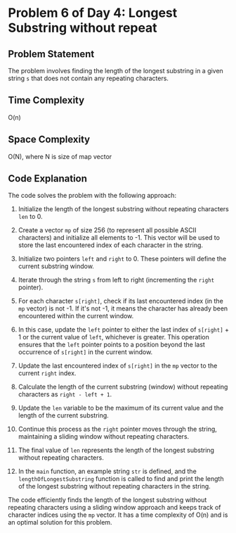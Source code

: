 # Problem 6 of Day 4: Longest Substring without repeat

## Problem Statement

The problem involves finding the length of the longest substring in a given string `s` that does not contain any repeating characters.

## Time Complexity

O(n)

## Space Complexity

O(N), where N is size of map vector

## Code Explanation

The code solves the problem with the following approach:

1. Initialize the length of the longest substring without repeating characters `len` to 0.

2. Create a vector `mp` of size 256 (to represent all possible ASCII characters) and initialize all elements to -1. This vector will be used to store the last encountered index of each character in the string.

3. Initialize two pointers `left` and `right` to 0. These pointers will define the current substring window.

4. Iterate through the string `s` from left to right (incrementing the `right` pointer).

5. For each character `s[right]`, check if its last encountered index (in the `mp` vector) is not -1. If it's not -1, it means the character has already been encountered within the current window.

6. In this case, update the `left` pointer to either the last index of `s[right]` + 1 or the current value of `left`, whichever is greater. This operation ensures that the `left` pointer points to a position beyond the last occurrence of `s[right]` in the current window.

7. Update the last encountered index of `s[right]` in the `mp` vector to the current `right` index.

8. Calculate the length of the current substring (window) without repeating characters as `right - left + 1`.

9. Update the `len` variable to be the maximum of its current value and the length of the current substring.

10. Continue this process as the `right` pointer moves through the string, maintaining a sliding window without repeating characters.

11. The final value of `len` represents the length of the longest substring without repeating characters.

12. In the `main` function, an example string `str` is defined, and the `lengthOfLongestSubstring` function is called to find and print the length of the longest substring without repeating characters in the string.

The code efficiently finds the length of the longest substring without repeating characters using a sliding window approach and keeps track of character indices using the `mp` vector. It has a time complexity of O(n) and is an optimal solution for this problem.